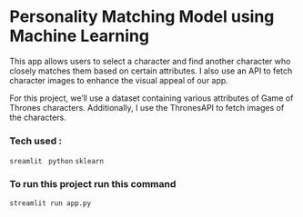 # Personality Matching Model using Machine Learning 

This app allows users to select a character and find another character who closely matches them based on certain attributes. I also use an API to fetch character images to enhance the visual appeal of our app.

For this project, we’ll use a dataset containing various attributes of Game of Thrones characters. Additionally, I use the ThronesAPI to fetch images of the characters.

### Tech used : 
`sreamlit`
` python` 
`sklearn`

### To run this project run this command 
`streamlit run app.py `

